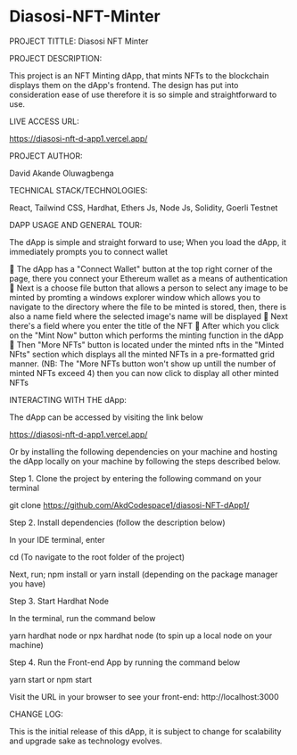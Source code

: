 # Diasosi-NFT-Minter

PROJECT TITTLE: Diasosi NFT Minter


PROJECT DESCRIPTION: 

This project is an NFT Minting dApp, that mints NFTs to the blockchain displays them on the dApp's frontend. The design has put into consideration ease of use therefore it is so simple and straightforward to use. 


LIVE ACCESS URL: 

https://diasosi-nft-d-app1.vercel.app/


PROJECT AUTHOR: 

David Akande Oluwagbenga


TECHNICAL STACK/TECHNOLOGIES:


React, Tailwind CSS, Hardhat, Ethers Js, Node Js, Solidity, Goerli Testnet


DAPP USAGE AND GENERAL TOUR:

The dApp is simple and straight forward to use;
When you load the dApp, it immediately prompts you to connect wallet

 The dApp has a "Connect Wallet" button at the top right corner of the page, there you connect your Ethereum wallet as a means of authentication
 Next is a choose file button that allows a person to select any image to be minted by promting a windows explorer window which allows you to navigate to the directory where the file to be minted is stored, then, there is also a name field where the selected image's name will be displayed
 Next there's a field where you enter the title of the NFT 
 After which you click on the "Mint Now" button which performs the minting function in the dApp
 Then "More NFTs" button is located under the minted nfts in the "Minted NFts" section which displays all the minted NFTs in a pre-formatted grid manner. (NB: The "More NFTs button won't show up untill the number of minted NFTs exceed 4) then you can now click to display all other minted NFTs



INTERACTING WITH THE dApp:

The dApp can be accessed  by visiting the link below

https://diasosi-nft-d-app1.vercel.app/

Or by installing the following dependencies on your machine and hosting the dApp locally on your machine by following the steps described below. 


Step 1. Clone the project by entering the following command on your terminal

git clone https://github.com/AkdCodespace1/diasosi-NFT-dApp1/

Step 2. Install dependencies (follow the description below)

In your IDE terminal, enter

 cd <Project Name>  (To navigate to the root folder of the project)

Next, run;  npm install or yarn install  (depending on the package manager you have)

Step 3. Start Hardhat Node

In the terminal, run the command below

yarn hardhat node or npx hardhat node  (to spin up a local node on your machine)

Step 4. Run the Front-end App by running the command below

yarn start or npm start 

Visit the URL in your browser to see your front-end:  http://localhost:3000 


CHANGE LOG:

This is the initial release of this dApp, it is subject to change for scalability and upgrade sake as technology evolves. 


